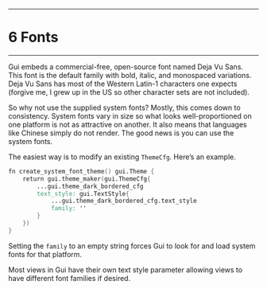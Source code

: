----------
# 6 Fonts 
----------
Gui embeds a commercial-free, open-source font named Deja Vu Sans. This
font is the default family with bold, italic, and monospaced variations.
Deja Vu Sans has most of the Western Latin-1 characters one expects
(forgive me, I grew up in the US so other character sets are not
included).

So why not use the supplied system fonts? Mostly, this comes down to
consistency. System fonts vary in size so what looks well-proportioned
on one platform is not as attractive on another. It also means that
languages like Chinese simply do not render. The good news is you can
use the system fonts.

The easiest way is to modify an existing `ThemeCfg`. Here’s an example.

``` v
fn create_system_font_theme() gui.Theme {
	return gui.theme_maker(gui.ThemeCfg{
		...gui.theme_dark_bordered_cfg
		text_style: gui.TextStyle{
			...gui.theme_dark_bordered_cfg.text_style
			family: ''
		}
	})
}
```

Setting the `family` to an empty string forces Gui to look for and load
system fonts for that platform.

Most views in Gui have their own text style parameter allowing views to
have different font families if desired.
